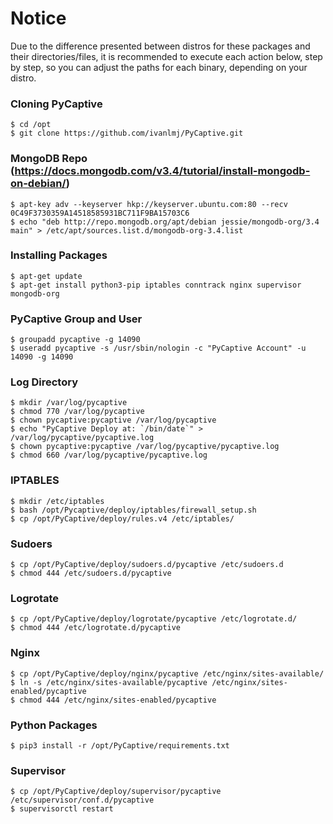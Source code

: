 # Notice
Due to the difference presented between distros for these packages and their directories/files,
it is recommended to execute each action below, step by step, so you can adjust the paths for each binary,
depending on your distro.

### Cloning PyCaptive

```
$ cd /opt
$ git clone https://github.com/ivanlmj/PyCaptive.git
```

### MongoDB Repo (https://docs.mongodb.com/v3.4/tutorial/install-mongodb-on-debian/)
```
$ apt-key adv --keyserver hkp://keyserver.ubuntu.com:80 --recv 0C49F3730359A14518585931BC711F9BA15703C6
$ echo "deb http://repo.mongodb.org/apt/debian jessie/mongodb-org/3.4 main" > /etc/apt/sources.list.d/mongodb-org-3.4.list
```

### Installing Packages
```
$ apt-get update
$ apt-get install python3-pip iptables conntrack nginx supervisor mongodb-org
```

### PyCaptive Group and User
```
$ groupadd pycaptive -g 14090
$ useradd pycaptive -s /usr/sbin/nologin -c "PyCaptive Account" -u 14090 -g 14090
```

### Log Directory
```
$ mkdir /var/log/pycaptive
$ chmod 770 /var/log/pycaptive
$ chown pycaptive:pycaptive /var/log/pycaptive
$ echo "PyCaptive Deploy at: `/bin/date`" > /var/log/pycaptive/pycaptive.log
$ chown pycaptive:pycaptive /var/log/pycaptive/pycaptive.log
$ chmod 660 /var/log/pycaptive/pycaptive.log
```

### IPTABLES
```
$ mkdir /etc/iptables
$ bash /opt/Pycaptive/deploy/iptables/firewall_setup.sh
$ cp /opt/PyCaptive/deploy/rules.v4 /etc/iptables/
```

### Sudoers
```
$ cp /opt/PyCaptive/deploy/sudoers.d/pycaptive /etc/sudoers.d
$ chmod 444 /etc/sudoers.d/pycaptive
```

### Logrotate
```
$ cp /opt/PyCaptive/deploy/logrotate/pycaptive /etc/logrotate.d/
$ chmod 444 /etc/logrotate.d/pycaptive
```

### Nginx
```
$ cp /opt/PyCaptive/deploy/nginx/pycaptive /etc/nginx/sites-available/
$ ln -s /etc/nginx/sites-available/pycaptive /etc/nginx/sites-enabled/pycaptive
$ chmod 444 /etc/nginx/sites-enabled/pycaptive
```

### Python Packages
```
$ pip3 install -r /opt/PyCaptive/requirements.txt
```


### Supervisor
```
$ cp /opt/PyCaptive/deploy/supervisor/pycaptive /etc/supervisor/conf.d/pycaptive
$ supervisorctl restart
```
